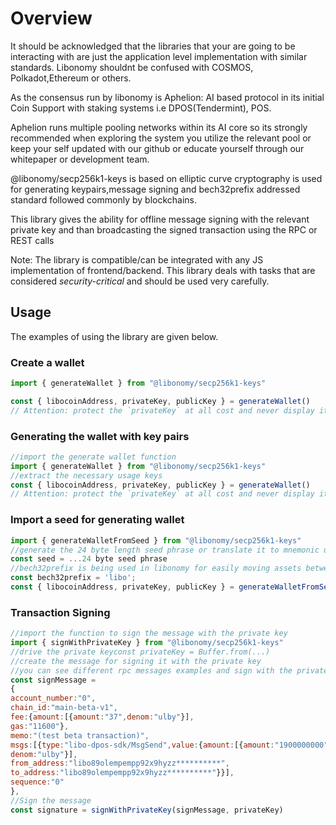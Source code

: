 # Overview

It should be acknowledged that the libraries that your are going to be interacting with are just the
application level implementation with similar standards. Libonomy shouldnt be confused with
COSMOS, Polkadot,Ethereum or others.

As the consensus run by libonomy is Aphelion: AI based protocol in its initial Coin Support with
staking systems i.e DPOS(Tendermint), POS.

Aphelion runs multiple pooling networks within its AI core so its strongly recommended when
exploring the system you utilize the relevant pool or keep your self updated with our github or
educate yourself through our whitepaper or development team.

@libonomy/secp256k1-keys is based on elliptic curve cryptography is used for generating
keypairs,message signing and bech32prefix addressed standard followed commonly
by blockchains.

This library gives the ability for offline message signing with the relevant private key and than
broadcasting the signed transaction using the RPC or REST calls

Note: The library is compatible/can be integrated with any JS implementation of frontend/backend.
This library deals with tasks that are considered *security-critical* and should be used very carefully.

## Usage
The examples of using the library are given below.

### Create a wallet

```js
import { generateWallet } from "@libonomy/secp256k1-keys"

const { libocoinAddress, privateKey, publicKey } = generateWallet()
// Attention: protect the `privateKey` at all cost and never display it anywhere!!
```

### Generating the wallet with key pairs

```js
//import the generate wallet function
import { generateWallet } from "@libonomy/secp256k1-keys"
//extract the necessary usage keys
const { libocoinAddress, privateKey, publicKey } = generateWallet() 
// Attention: protect the `privateKey` at all cost and never display it anywhere!!
```

### Import a seed for generating wallet

```js
import { generateWalletFromSeed } from "@libonomy/secp256k1-keys"
//generate the 24 byte length seed phrase or translate it to mnemonic using mnemonic translater
const seed = ...24 byte seed phrase
//bech32prefix is being used in libonomy for easily moving assets between different sidechains
const bech32prefix = 'libo';
const { libocoinAddress, privateKey, publicKey } = generateWalletFromSeed(seed, bech32prefix)

```

### Transaction Signing

```js
//import the function to sign the message with the private key
import { signWithPrivateKey } from "@libonomy/secp256k1-keys"
//drive the private keyconst privateKey = Buffer.from(...)
//create the message for signing it with the private key
//you can see different rpc messages examples and sign with the private keys
const signMessage =
{
account_number:"0",
chain_id:"main-beta-v1",
fee:{amount:[{amount:"37",denom:"ulby"}],
gas:"11600"},
memo:"(test beta transaction)",
msgs:[{type:"libo-dpos-sdk/MsgSend",value:{amount:[{amount:"1900000000",
denom:"ulby"}],
from_address:"libo89olempempp92x9hyzz**********",
to_address:"libo89olempempp92x9hyzz**********"}}],
sequence:"0"
},
//Sign the message
const signature = signWithPrivateKey(signMessage, privateKey)

```

